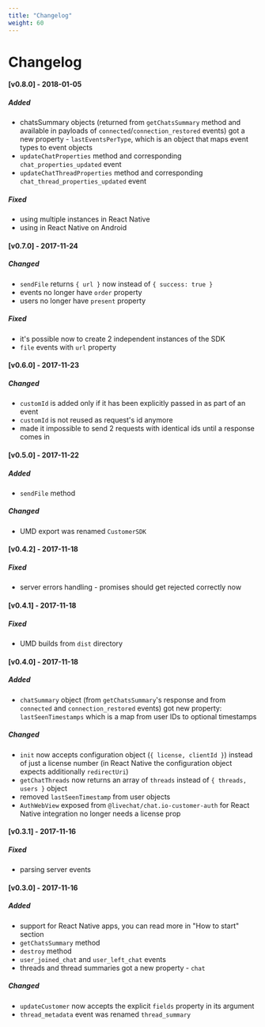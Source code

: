 ```yaml
---
title: "Changelog"
weight: 60
---
```


# Changelog

#### [v0.8.0] - 2018-01-05

##### Added

* chatsSummary objects (returned from `getChatsSummary` method and available in
  payloads of `connected`/`connection_restored` events) got a new property -
  `lastEventsPerType`, which is an object that maps event types to event objects
* `updateChatProperties` method and corresponding `chat_properties_updated`
  event
* `updateChatThreadProperties` method and corresponding
  `chat_thread_properties_updated` event

##### Fixed

* using multiple instances in React Native
* using in React Native on Android

#### [v0.7.0] - 2017-11-24

##### Changed

* `sendFile` returns `{ url }` now instead of `{ success: true }`
* events no longer have `order` property
* users no longer have `present` property

##### Fixed

* it's possible now to create 2 independent instances of the SDK
* `file` events with `url` property

#### [v0.6.0] - 2017-11-23

##### Changed

* `customId` is added only if it has been explicitly passed in as part of an event
* `customId` is not reused as request's id anymore
* made it impossible to send 2 requests with identical ids until a response
  comes in

#### [v0.5.0] - 2017-11-22

##### Added

* `sendFile` method

##### Changed

* UMD export was renamed `CustomerSDK`

#### [v0.4.2] - 2017-11-18

##### Fixed

* server errors handling - promises should get rejected correctly now

#### [v0.4.1] - 2017-11-18

##### Fixed

* UMD builds from `dist` directory

#### [v0.4.0] - 2017-11-18

##### Added

* `chatSummary` object (from `getChatsSummary`'s response and from `connected`
  and `connection_restored` events) got new property: `lastSeenTimestamps` which
  is a map from user IDs to optional timestamps

##### Changed

* `init` now accepts configuration object (`{ license, clientId }`) instead of
  just a license number (in React Native the configuration object expects
  additionally `redirectUri`)
* `getChatThreads` now returns an array of `threads` instead of `{ threads,
  users }` object
* removed `lastSeenTimestamp` from user objects
* `AuthWebView` exposed from `@livechat/chat.io-customer-auth` for React Native
  integration no longer needs a license prop

#### [v0.3.1] - 2017-11-16

##### Fixed

* parsing server events

#### [v0.3.0] - 2017-11-16

##### Added

* support for React Native apps, you can read more in "How to start" section
* `getChatsSummary` method
* `destroy` method
* `user_joined_chat` and `user_left_chat` events
* threads and thread summaries got a new property - `chat`

##### Changed

* `updateCustomer` now accepts the explicit `fields` property in its argument
* `thread_metadata` event was renamed `thread_summary`
